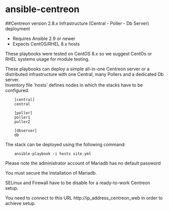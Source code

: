 # ansible-centreon

##Centreon version 2.8.x Infrastructure (Central - Poller - Db Server) deployment

- Requires Ansible 2.9 or newer
- Expects CentOS/RHEL 8.x hosts

These playbooks were tested on CentOS 8.x so we suggest CentOs or RHEL 
systems usage for module testing.

These playbooks can deploy a simple all-in-one Centreon server or a distributed 
infrastructure with one Central, many Pollers and a dedicated Db server.  
Inventory file 'hosts' defines nodes in which the stacks have to be configured.

        [central]
        central

        [poller]
        poller1
        poller2

        [dbserver]
        db

The stack can be deployed using the following command:

        ansible-playbook -i hosts site.yml

Please note the administrator account of Mariadb has no default password

You must secure the installation of Mariadb.  

SELinux and Firewall have to be disable for a ready-to-work Centreon setup.  

You need to connect to this URL http://ip_address_centreon_web in order to achieve setup.
